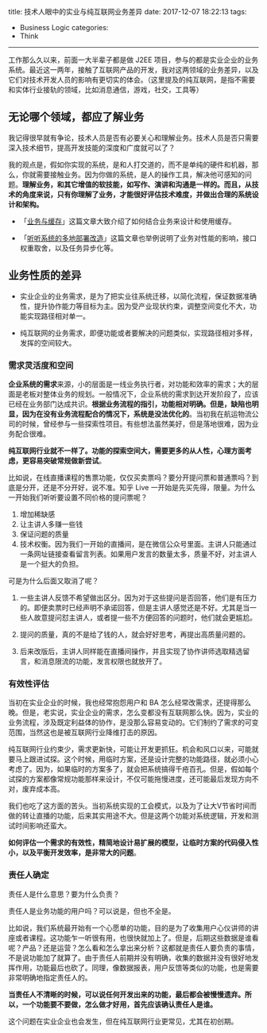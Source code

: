 title: 技术人眼中的实业与纯互联网业务差异
date: 2017-12-07 18:22:13
tags:
  - Business Logic
categories:
  - Think
---


工作那么久以来，前面一大半辈子都是做 J2EE 项目，参与的都是实业企业的业务系统。最近这一两年，接触了互联网产品的开发，我对这两领域的业务差异，以及它们对技术开发人员的影响有更切实的体会。（这里提及的纯互联网，是指不需要和实体行业接轨的领域，比如消息通信，游戏，社交，工具等）  


## 无论哪个领域，都应了解业务

我记得很早就有争论，技术人员是否有必要关心和理解业务。技术人员是否只需要深入技术细节，提高开发技能的深度和广度就可以了？  

我的观点是，假如你实现的系统，是和人打交道的，而不是单纯的硬件和机器，那么，你就需要接触业务。因为你做的系统，是人的操作工具，解决他可感知的问题。**理解业务，和其它增值的软技能，如写作、演讲和沟通是一样的。而且，从技术的角度来说，只有你理解了业务，才能很好评估技术难度，并做出合理的系统设计和架构。**  

[业务与缓存]: http://www.thinkingincrowd.me/2017/05/02/cache-and-business-characteristics/

[听听系统的多地部署改造]: http://www.thinkingincrowd.me/2017/11/29/tingting-multi-region-architecture/

* 「[业务与缓存][]」这篇文章大致介绍了如何结合业务来设计和使用缓存。  

* 「[听听系统的多地部署改造][]」这篇文章也举例说明了业务对性能的影响，接口权重取舍，以及任务异步化等。  


## 业务性质的差异

* 实业企业的业务需求，是为了把实业往系统迁移，以简化流程，保证数据准确性，提升协作能力等目标为主。因为受产业现状约束，调整空间变化不大，功能实现路径相对单一。  

* 纯互联网的业务需求，即便功能或者要解决的问题类似，实现路径相对多样，发挥的空间较大。  


### 需求灵活度和空间

**企业系统的需求**来源，小的层面是一线业务执行者，对功能和效率的需求；大的层面是老板对整体业务的规划。一般情况下，企业系统的需求到达开发阶段了，应该已经在业务部门达成共识。**根据业务流程的指引，功能相对明确。但是，缺陷也明显，因为在没有业务流程配合的情况下，系统是没法优化的**。当初我在航运物流公司的时候，曾经参与一些探索性项目。有些想法虽然美好，但是落地很难，因为业务配合很难。  

**纯互联网行业就不一样了。功能的探索空间大，需要更多的从人性，心理方面考虑，更容易突破常规做新尝试**。  

比如说，在线直播课程的售票功能，仅仅买卖票吗？要分开提问票和普通票吗？到底是分开，还是不分开好，说不准。知乎 Live 一开始是先买先得，限量。为什么一开始我们听听要设置不同价格的提问票呢？  

1. 增加稀缺感  
2. 让主讲人多赚一些钱  
3. 保证问题的质量  
4. 技术权衡。因为我们一开始的直播间，是在微信公众号里面。主讲人只能通过一条网址链接查看留言列表。如果用户发言的数量太多，质量不好，对主讲人是一个挺大的负担。  

可是为什么后面又取消了呢？  

1. 一些主讲人反馈不希望做出区分。因为对于这些提问是否回答，他们是有压力的。即便卖票时已经声明不承诺回答，但是主讲人感觉还是不好。尤其是当一些人故意提问怼主讲人，或者提一些不方便回答的问题时，他们就会更尴尬。  

2. 提问的质量，真的不是给了钱的人，就会好好思考，再提出高质量问题的。  

3. 后来改版后，主讲人同样能在直播间操作，并且实现了协作讲师选取精选留言，和消息限流的功能，发言权限也就放开了。  


### 有效性评估

当初在实业企业的时候，我也经常抱怨用户和 BA 怎么经常改需求，还提得那么晚。但是，老实说，实业企业的需求，怎么变都没有互联网那么快。因为，实业的业务流程，涉及既定利益体的协作，是没那么容易变动的。它们制约了需求的可变范围，当然这也是被互联网行业降维打击的原因。  

纯互联网行业约束少，需求更新快，可能让开发更抓狂。机会和风口以来，可能就要马上跟进试探。这个时候，用临时方案，还是设计完整的功能路径，就必须小心考虑了。因为，如果临时的方案多了，就会把系统搞得千疮百孔。但是，假如每个试探的方案都像常规功能那样来设计，不仅可能拖慢进度，还可能最后发现方向不对，废弃成本高。  

我们也吃了这方面的苦头。当初系统实现的工会模式，以及为了让大V节省时间而做的转让直播的功能，后来其实用途不大。但是这两个功能对系统逻辑，开发和测试时间影响还蛮大。  

**如何评估一个需求的有效性，精简地设计易扩展的模型，让临时方案的代码侵入性小，以及平衡开发效率，是非常大的问题**。  


### 责任人确定

责任人是什么意思？要为什么负责？  

责任人是业务功能的用户吗？可以说是，但也不全是。  

比如说，我们系统最开始有一个心愿单的功能，目的是为了收集用户心仪讲师的讲座或者课程。这功能乍一听很有用，也很快就加上了。但是，后期这些数据是谁看呢？产品？还是运营？怎么看和怎么拿出来分析？这都就是责任人要负责的事情，不是说功能加了就算了。由于责任人前期并没有明确，收集的数据并没有很好地发挥作用，功能最后也砍了。同理，像数据报表，用户反馈等类似的功能，也是需要非常明确地指定责任人的。  

**当责任人不清晰的时候，可以说任何开发出来的功能，最后都会被慢慢遗弃。所以，一个功能要不要做，怎么做才好用，首先应该确认责任人是谁。**  

这个问题在实业企业也会发生，但在纯互联网行业更常见，尤其在初创期。  

